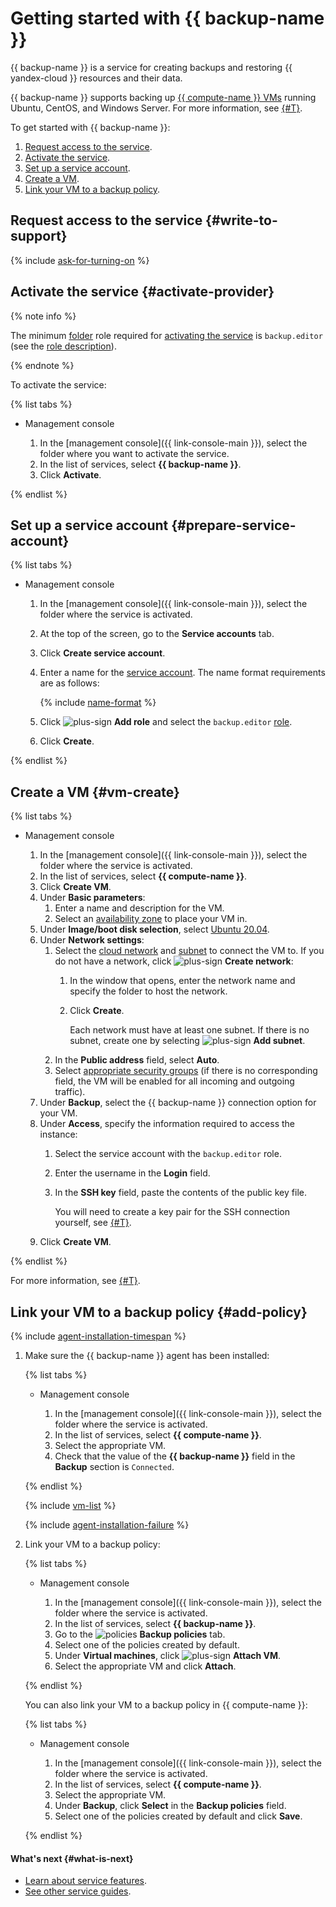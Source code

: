 # Getting started with {{ backup-name }}

{{ backup-name }} is a service for creating backups and restoring {{ yandex-cloud }} resources and their data.

{{ backup-name }} supports backing up [{{ compute-name }} VMs](../compute/concepts/vm.md) running Ubuntu, CentOS, and Windows Server. For more information, see [{#T}](concepts/vm-connection.md#os).

To get started with {{ backup-name }}:
1. [Request access to the service](#write-to-support).
1. [Activate the service](#activate-provider).
1. [Set up a service account](#prepare-service-account).
1. [Create a VM](#vm-create).
1. [Link your VM to a backup policy](#add-policy).

## Request access to the service {#write-to-support}

{% include [ask-for-turning-on](../_includes/backup/ask-for-turning-on.md) %}

## Activate the service {#activate-provider}

{% note info %}

The minimum [folder](../resource-manager/concepts/resources-hierarchy.md#folder) role required for [activating the service](concepts/index.md#providers) is `backup.editor` (see the [role description](security/index.md#backup-editor)).

{% endnote %}

To activate the service:

{% list tabs %}

- Management console

   1. In the [management console]({{ link-console-main }}), select the folder where you want to activate the service.
   1. In the list of services, select **{{ backup-name }}**.
   1. Click **Activate**.

{% endlist %}

## Set up a service account {#prepare-service-account}

{% list tabs %}

- Management console

   1. In the [management console]({{ link-console-main }}), select the folder where the service is activated.
   1. At the top of the screen, go to the **Service accounts** tab.
   1. Click **Create service account**.
   1. Enter a name for the [service account](../iam/concepts/users/service-accounts.md). The name format requirements are as follows:

      {% include [name-format](../_includes/name-format.md) %}

   1. Click ![plus-sign](../_assets/plus-sign.svg) **Add role** and select the `backup.editor` [role](security/index.md#backup-editor).
   1. Click **Create**.

{% endlist %}

## Create a VM {#vm-create}

{% list tabs %}

- Management console

   1. In the [management console]({{ link-console-main }}), select the folder where the service is activated.
   1. In the list of services, select **{{ compute-name }}**.
   1. Click **Create VM**.
   1. Under **Basic parameters**:
      1. Enter a name and description for the VM.
      1. Select an [availability zone](../overview/concepts/geo-scope.md) to place your VM in.
   1. Under **Image/boot disk selection**, select [Ubuntu 20.04](/marketplace/products/yc/ubuntu-20-04-lts).
   1. Under **Network settings**:
      1. Select the [cloud network](../vpc/concepts/network.md#network) and [subnet](../vpc/concepts/network.md#subnet) to connect the VM to. If you do not have a network, click ![plus-sign](../_assets/plus-sign.svg) **Create network**:
         1. In the window that opens, enter the network name and specify the folder to host the network.
         1. Click **Create**.

              Each network must have at least one subnet. If there is no subnet, create one by selecting ![plus-sign](../_assets/plus-sign.svg) **Add subnet**.
      1. In the **Public address** field, select **Auto**.
      1. Select [appropriate security groups](concepts/vm-connection.md#security-groups) (if there is no corresponding field, the VM will be enabled for all incoming and outgoing traffic).
   1. Under **Backup**, select the {{ backup-name }} connection option for your VM.
   1. Under **Access**, specify the information required to access the instance:
      1. Select the service account with the `backup.editor` role.
      1. Enter the username in the **Login** field.
      1. In the **SSH key** field, paste the contents of the public key file.

         You will need to create a key pair for the SSH connection yourself, see [{#T}](../compute/operations/vm-connect/ssh.md#creating-ssh-keys).
   1. Click **Create VM**.

{% endlist %}

For more information, see [{#T}](../compute/operations/index.md#vm-create).

## Link your VM to a backup policy {#add-policy}

{% include [agent-installation-timespan](../_includes/backup/agent-installation-timespan.md) %}

1. Make sure the {{ backup-name }} agent has been installed:

    {% list tabs %}

    - Management console

      1. In the [management console]({{ link-console-main }}), select the folder where the service is activated.
      1. In the list of services, select **{{ compute-name }}**.
      1. Select the appropriate VM.
      1. Check that the value of the **{{ backup-name }}** field in the **Backup** section is `Connected`.

   {% endlist %}

   {% include [vm-list](../_includes/backup/vm-list.md) %}

   {% include [agent-installation-failure](../_includes/backup/agent-installation-failure.md) %}

1. Link your VM to a backup policy:

   {% list tabs %}

   - Management console

      1. In the [management console]({{ link-console-main }}), select the folder where the service is activated.
      1. In the list of services, select **{{ backup-name }}**.
      1. Go to the ![policies](../_assets/backup/policies.svg) **Backup policies** tab.
      1. Select one of the policies created by default.
      1. Under **Virtual machines**, click ![plus-sign](../_assets/plus-sign.svg) **Attach VM**.
      1. Select the appropriate VM and click **Attach**.

   {% endlist %}

   You can also link your VM to a backup policy in {{ compute-name }}:

   {% list tabs %}

   - Management console

      1. In the [management console]({{ link-console-main }}), select the folder where the service is activated.
      1. In the list of services, select **{{ compute-name }}**.
      1. Select the appropriate VM.
      1. Under **Backup**, click **Select** in the **Backup policies** field.
      1. Select one of the policies created by default and click **Save**.

   {% endlist %}

#### What's next {#what-is-next}

* [Learn about service features](concepts/index.md).
* [See other service guides](operations/index.md).
